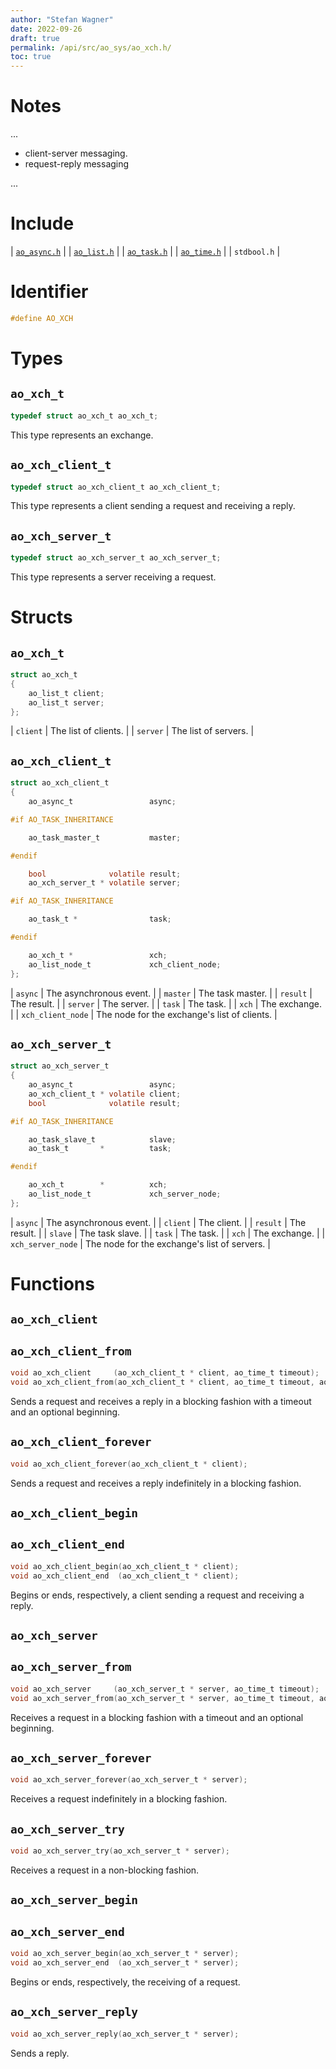 ```yaml
---
author: "Stefan Wagner"
date: 2022-09-26
draft: true
permalink: /api/src/ao_sys/ao_xch.h/
toc: true
---
```


# Notes

...

- client-server messaging.
- request-reply messaging

...

# Include

| [`ao_async.h`](ao_async.h.md) |
| [`ao_list.h`](../ao/ao_list.h.md) |
| [`ao_task.h`](ao_task.h.md) |
| [`ao_time.h`](ao_time.h.md) |
| `stdbool.h` |

# Identifier

```c
#define AO_XCH
```

# Types

## `ao_xch_t`

```c
typedef struct ao_xch_t ao_xch_t;
```

This type represents an exchange.

## `ao_xch_client_t`

```c
typedef struct ao_xch_client_t ao_xch_client_t;
```

This type represents a client sending a request and receiving a reply.

## `ao_xch_server_t`

```c
typedef struct ao_xch_server_t ao_xch_server_t;
```

This type represents a server receiving a request.

# Structs

## `ao_xch_t`

```c
struct ao_xch_t
{
    ao_list_t client;
    ao_list_t server;
};
```

| `client` | The list of clients. |
| `server` | The list of servers. |

## `ao_xch_client_t`

```c
struct ao_xch_client_t
{
    ao_async_t                 async;

#if AO_TASK_INHERITANCE

    ao_task_master_t           master;

#endif

    bool              volatile result;
    ao_xch_server_t * volatile server;

#if AO_TASK_INHERITANCE

    ao_task_t *                task;

#endif

    ao_xch_t *                 xch;
    ao_list_node_t             xch_client_node;
};
```

| `async` | The asynchronous event. |
| `master` | The task master. |
| `result` | The result. |
| `server` | The server. |
| `task` | The task. |
| `xch` | The exchange. |
| `xch_client_node` | The node for the exchange's list of clients. |

## `ao_xch_server_t`

```c
struct ao_xch_server_t
{
    ao_async_t                 async;
    ao_xch_client_t * volatile client;
    bool              volatile result;

#if AO_TASK_INHERITANCE

    ao_task_slave_t            slave;
    ao_task_t       *          task;

#endif

    ao_xch_t        *          xch;
    ao_list_node_t             xch_server_node;
};
```

| `async` | The asynchronous event. |
| `client` | The client. |
| `result` | The result. |
| `slave` | The task slave. |
| `task` | The task. |
| `xch` | The exchange. |
| `xch_server_node` | The node for the exchange's list of servers. |

# Functions

## `ao_xch_client`
## `ao_xch_client_from`

```c
void ao_xch_client     (ao_xch_client_t * client, ao_time_t timeout);
void ao_xch_client_from(ao_xch_client_t * client, ao_time_t timeout, ao_time_t beginning);
```

Sends a request and receives a reply in a blocking fashion with a timeout and an optional beginning.

## `ao_xch_client_forever`

```c
void ao_xch_client_forever(ao_xch_client_t * client);
```

Sends a request and receives a reply indefinitely in a blocking fashion.

## `ao_xch_client_begin`
## `ao_xch_client_end`

```c
void ao_xch_client_begin(ao_xch_client_t * client);
void ao_xch_client_end  (ao_xch_client_t * client);
```

Begins or ends, respectively, a client sending a request and receiving a reply.

## `ao_xch_server`
## `ao_xch_server_from`

```c
void ao_xch_server     (ao_xch_server_t * server, ao_time_t timeout);
void ao_xch_server_from(ao_xch_server_t * server, ao_time_t timeout, ao_time_t beginning);
```

Receives a request in a blocking fashion with a timeout and an optional beginning.

## `ao_xch_server_forever`

```c
void ao_xch_server_forever(ao_xch_server_t * server);
```

Receives a request indefinitely in a blocking fashion.

## `ao_xch_server_try`

```c
void ao_xch_server_try(ao_xch_server_t * server);
```

Receives a request in a non-blocking fashion.

## `ao_xch_server_begin`
## `ao_xch_server_end`

```c
void ao_xch_server_begin(ao_xch_server_t * server);
void ao_xch_server_end  (ao_xch_server_t * server);
```

Begins or ends, respectively, the receiving of a request.

## `ao_xch_server_reply`

```c
void ao_xch_server_reply(ao_xch_server_t * server);
```

Sends a reply.

